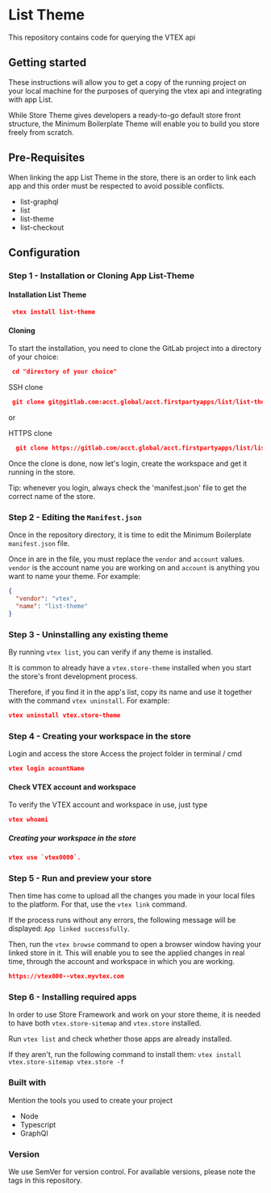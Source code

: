 # List Theme
This repository contains code for querying the VTEX api

## Getting started
These instructions will allow you to get a copy of the running project on your local machine for the purposes of querying the vtex api and integrating with app List.

While Store Theme gives developers a ready-to-go default store front structure, the Minimum Boilerplate Theme will enable you to build you store freely from scratch.

## Pre-Requisites
When linking the app List Theme in the store, there is an order to link each app and this order must be respected to avoid possible conflicts.

- list-graphql
- list
- list-theme
- list-checkout


## Configuration

### Step 1 - Installation or Cloning App List-Theme

#### Installation List Theme

```json
 vtex install list-theme
```

#### Cloning 
To start the installation, you need to clone the GitLab project into a directory of your choice:
```json
 cd "directory of your choice"
```

 SSH clone
```json
 git clone git@gitlab.com:acct.global/acct.firstpartyapps/list/list-theme.git
```

or

HTTPS clone
```json
  git clone https://gitlab.com/acct.global/acct.firstpartyapps/list/list-theme.git
```


Once the clone is done, now let's login, create the workspace and get it running in the store.

Tip: whenever you login, always check the 'manifest.json' file to get the correct name of the store.

### Step 2 - Editing the `Manifest.json`

Once in the repository directory, it is time to edit the Minimum Boilerplate `manifest.json` file.

Once in are in the file, you must replace the `vendor` and `account` values. `vendor` is the account name you are working on and `account` is anything you want to name your theme. For example:

```json
{
  "vendor": "vtex",
  "name": "list-theme"
}
```

### Step 3 - Uninstalling any existing theme

By running `vtex list`, you can verify if any theme is installed.

It is common to already have a `vtex.store-theme` installed when you start the store's front development process.

Therefore, if you find it in the app's list, copy its name and use it together with the command `vtex uninstall`. For example:

```json
vtex uninstall vtex.store-theme
```


### Step 4 - Creating your workspace in the store

Login and access the store
Access the project folder in terminal / cmd

```json
vtex login acountName
```

#### Check VTEX account and workspace

To verify the VTEX account and workspace in use, just type
```json
vtex whoami
```

##### Creating your workspace in the store

```json
vtex use `vtex0000`.
```

### Step 5 - Run and preview your store

Then time has come to upload all the changes you made in your local files to the platform. For that, use the `vtex link` command.

If the process runs without any errors, the following message will be displayed: 
`App linked successfully`.

Then, run the `vtex browse` command to open a browser window having your linked store in it. This will enable you to see the applied changes in real time, through the account and workspace in which you are working.

```json
https://vtex000--vtex.myvtex.com
```

### Step 6 - Installing required apps

In order to use Store Framework and work on your store theme, it is needed to have both `vtex.store-sitemap` and `vtex.store` installed.

Run `vtex list` and check whether those apps are already installed.

If they aren't, run the following command to install them:
`vtex install vtex.store-sitemap vtex.store -f`


### Built with

Mention the tools you used to create your project
- Node
- Typescript
- GraphQl


### Version

We use SemVer for version control.
For available versions, please note the tags in this repository.